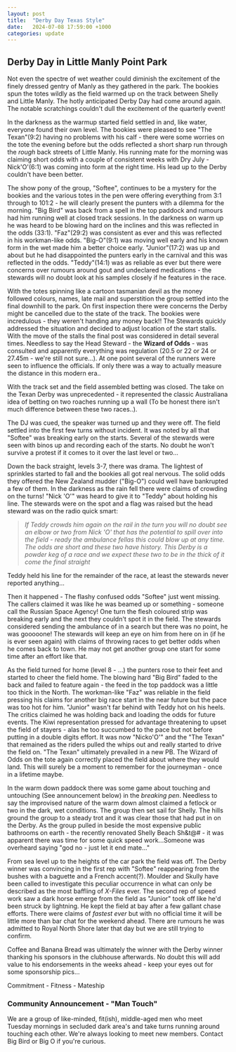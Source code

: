 ```yaml
---
layout: post
title:  "Derby Day Texas Style"
date:   2024-07-08 17:59:00 +1000
categories: update
---
```


## Derby Day in Little Manly Point Park

Not even the spectre of wet weather could diminish the excitement of the finely dressed gentry of Manly as they gathered in the park. The bookies spun the totes wildly as the field warmed up on the track between Shelly and Little Manly. The hotly anticipated Derby Day had come around again. The notable scratchings couldn't dull the excitement of the quarterly event!  

In the darkness as the warmup started field settled in and, like water, everyone found their own level. The bookies were pleased to see "The Texan"(9:2) having no problems with his calf - there were some worries on the tote the evening before but the odds reflected a short sharp run through the *rough* back streets of Little Manly. His running mate for the morning was claiming short odds with a couple of consistent weeks with Dry July - Nick'O'(6:1) was coming into form at the right time. His lead up to the Derby couldn't have been better. 

The show pony of the group, "Softee", continues to be a mystery for the bookies and the various totes in the pen were offering everything from 3:1 through to 101:2 - he will clearly present the punters with a dilemma for the morning. "Big Bird" was back from a spell in the top paddock and rumours had him running well at closed track sessions. In the darkness on warm up he was heard to be blowing hard on the inclines and this was reflected in the odds (33:1). "Faz"(29:2) was consistent as ever and this was reflected in his workman-like odds. "Big-O"(9:1) was moving well early and his known form in the wet made him a better choice early. "Junior"(17:2) was up and about but he had disappointed the punters early in the carnival and this was reflected in the odds. "Teddy"(14:1) was as reliable as ever but there were concerns over rumours around gout and undeclared medications - the stewards will no doubt look at his samples closely if he features in the race. 

With the totes spinning like a cartoon tasmanian devil as the money followed colours, names, late mail and superstition the group settled into the final downhill to the park. On first inspection there were concerns the Derby might be cancelled due to the state of the track. The bookies were incredulous - they weren't handing any money back!! The Stewards quickly addressed the situation and decided to adjust location of the start stalls. With the move of the stalls the final post was considered in detail several times. Needless to say the Head Steward - the **Wizard of Odds** - was consulted and apparently everything was regulation (20.5 or 22 or 24 or 27.45m - we're still not sure...). At one point several of the runners were seen to influence the officials. If only there was a way to actually measure the distance in this modern era..

With the track set and the field assembled betting was closed. The take on the Texan Derby was unprecedented - it represented the classic Australiana idea of betting on two roaches running up a wall (To be honest there isn't much difference between these two races..). 

The DJ was cued, the speaker was turned up and they were off. The field settled into the first few turns without incident. It was noted by all that "Softee" was breaking early on the starts. Several of the stewards were seen with binos up and recording each of the starts. No doubt he won't survive a protest if it comes to it over the last level or two...

Down the back straight, levels 3-7, there was drama. The lightest of sprinkles started to fall and the bookies all got real nervous. The solid odds they offered the New Zealand mudder ("Big-O") could well have bankrupted a few of them. In the darkness as the rain fell there were claims of crowding on the turns! "Nick 'O'" was heard to give it to "Teddy" about holding his line. The stewards were on the spot and a flag was raised but the head steward was on the radio quick smart: 

> *If Teddy crowds him again on the rail in the turn you will no doubt see an elbow or two from Nick 'O' that has the potential to spill over into the field - ready the ambulance fellas this could blow up at any time. The odds are short and these two have history. This Derby is a powder keg of a race and we expect these two to be in the thick of it come the final straight* 

Teddy held his line for the remainder of the race, at least the stewards never reported anything...

Then it happened - The flashy confused odds "Softee" just went missing. The callers claimed it was like he was beamed up or something - someone call the Russian Space Agency! One turn the flesh coloured strip was breaking early and the next they couldn't spot it in the field. The stewards considered sending the ambulance of in a search but there was no point, he was gooooone! The stewards will keep an eye on him from here on in (if he is ever seen again) with claims of throwing races to get better odds when he comes back to town. He may not get another group one start for some time after an effort like that. 

As the field turned for home (level 8 - ...) the punters rose to their feet and started to cheer the field home. The blowing hard "Big Bird" faded to the back and failed to feature again - the feed in the top paddock was a little too thick in the North. The workman-like "Faz" was reliable in the field pressing his claims for another big race start in the near future but the pace was too hot for him. "Junior" wasn't far behind with Teddy hot on his heels. The critics claimed he was holding back and loading the odds for future events. The Kiwi representation pressed for advantage threatening to upset the field of stayers - alas he too succumbed to the pace but not before putting in a double digits effort. It was now "Nicko'O'" and the "The Texan" that remained as the riders pulled the whips out and really started to drive the field on. "The Texan" ultimately prevailed in a new PB. The Wizard of Odds on the tote again correctly placed the field about where they would land. This will surely be a moment to remember for the journeyman - once in a lifetime maybe. 

In the warm down paddock there was some game about touching and untouching (See announcement below) in the *breaking pen*. Needless to say the improvised nature of the warm down almost claimed a fetlock or two in the dark, wet conditions. The group then set sail for Shelly. The hills ground the group to a steady trot and it was clear those that had put in on the Derby. As the group pulled in beside the most expensive public bathrooms on earth - the recently renovated Shelly Beach Sh&t@# - it was apparent there was time for some quick speed work...Someone was overheard saying "god no - just let it end mate..."

From sea level up to the heights of the car park the field was off. The Derby winner was convincing in the first rep with "Softee" reappearing from the bushes with a baguette and a French accent(?). Moulder and Skully have been called to investigate this peculiar occurrence in what can only be described as the most baffling of *X-Files* ever. The second rep of speed work saw a dark horse emerge from the field as "Junior" took off like he'd been struck by lightning. He kept the field at bay after a few gallant chase efforts. There were claims of *fastest ever* but with no official time it will be little more than bar chat for the weekend ahead. There are rumours he was admitted to Royal North Shore later that day but we are still trying to confirm.  

Coffee and Banana Bread was ultimately the winner with the Derby winner thanking his sponsors in the clubhouse afterwards. No doubt this will add value to his endorsements in the weeks ahead - keep your eyes out for some sponsorship pics...

Commitment - Fitness - Mateship 

### Community Announcement - "Man Touch"

We are a group of like-minded, fit(ish), middle-aged men who meet Tuesday mornings in secluded dark area's and take turns running around touching each other. We're always looking to meet new members. Contact Big Bird or Big O if you're curious. 

